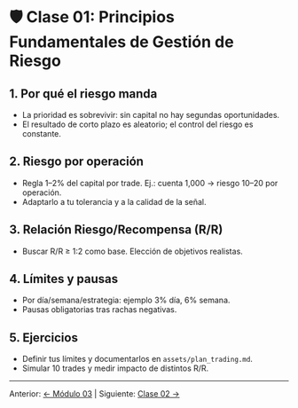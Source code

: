 # 🛡️ Clase 01: Principios Fundamentales de Gestión de Riesgo

## 1. Por qué el riesgo manda
- La prioridad es sobrevivir: sin capital no hay segundas oportunidades.
- El resultado de corto plazo es aleatorio; el control del riesgo es constante.

## 2. Riesgo por operación
- Regla 1–2% del capital por trade. Ej.: cuenta 1,000 → riesgo 10–20 por operación.
- Adaptarlo a tu tolerancia y a la calidad de la señal.

## 3. Relación Riesgo/Recompensa (R/R)
- Buscar R/R ≥ 1:2 como base. Elección de objetivos realistas.

## 4. Límites y pausas
- Por día/semana/estrategia: ejemplo 3% día, 6% semana.
- Pausas obligatorias tras rachas negativas.

## 5. Ejercicios
- Definir tus límites y documentarlos en `assets/plan_trading.md`.
- Simular 10 trades y medir impacto de distintos R/R.

---
Anterior: [← Módulo 03](../03_Analisis_Fundamental/README.md) | Siguiente: [Clase 02 →](Clase_02_Tamano_de_Posicion_y_Formulas.md)
